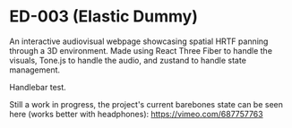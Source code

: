 # ED-003 (Elastic Dummy)

An interactive audiovisual webpage showcasing spatial HRTF panning through a 3D environment. Made using React Three Fiber to handle the visuals, Tone.js to handle the audio, and zustand to handle state management. 

Handlebar test.

Still a work in progress, the project's current barebones state can be seen here (works better with headphones): https://vimeo.com/687757763

